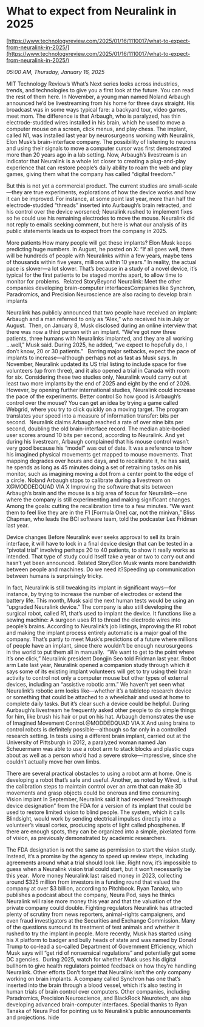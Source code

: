 # What to expect from Neuralink in 2025

[https://www.technologyreview.com/2025/01/16/1110017/what-to-expect-from-neuralink-in-2025/](https://www.technologyreview.com/2025/01/16/1110017/what-to-expect-from-neuralink-in-2025/)

*05:00 AM, Thursday, January 16, 2025*

MIT Technology Review’s What’s Next series looks across industries, trends, and technologies to give you a first look at the future. You can read the rest of them here. In November, a young man named Noland Arbaugh announced he’d be livestreaming from his home for three days straight. His broadcast was in some ways typical fare: a backyard tour, video games, meet mom.  The difference is that Arbaugh, who is paralyzed, has thin electrode-studded wires installed in his brain, which he used to move a computer mouse on a screen, click menus, and play chess. The implant, called N1, was installed last year by neurosurgeons working with Neuralink, Elon Musk’s brain-interface company. The possibility of listening to neurons and using their signals to move a computer cursor was first demonstrated more than 20 years ago in a lab setting. Now, Arbaugh’s livestream is an indicator that Neuralink is a whole lot closer to creating a plug-and-play experience that can restore people’s daily ability to roam the web and play games, giving them what the company has called “digital freedom.”

But this is not yet a commercial product. The current studies are small-scale—they are true experiments, explorations of how the device works and how it can be improved. For instance, at some point last year, more than half the electrode-studded “threads” inserted into Aurbaugh’s brain retracted, and his control over the device worsened; Neuralink rushed to implement fixes so he could use his remaining electrodes to move the mouse. Neuralink did not reply to emails seeking comment, but here is what our analysis of its public statements leads us to expect from the company in 2025.

More patients How many people will get these implants? Elon Musk keeps predicting huge numbers. In August, he posted on X: “If all goes well, there will be hundreds of people with Neuralinks within a few years, maybe tens of thousands within five years, millions within 10 years.” In reality, the actual pace is slower—a lot slower. That’s because in a study of a novel device, it’s typical for the first patients to be staged months apart, to allow time to monitor for problems.  Related StoryBeyond Neuralink: Meet the other companies developing brain-computer interfacesCompanies like Synchron, Paradromics, and Precision Neuroscience are also racing to develop brain implants

Neuralink has publicly announced that two people have received an implant: Arbaugh and a man referred to only as “Alex,” who received his in July or August.  Then, on January 8, Musk disclosed during an online interview that there was now a third person with an implant. “We’ve got now three patients, three humans with Neuralinks implanted, and they are all working …well,” Musk said. During 2025, he added, “we expect to hopefully do, I don’t know, 20 or 30 patients.”     Barring major setbacks, expect the pace of implants to increase—although perhaps not as fast as Musk says. In November, Neuralink updated its US trial listing to include space for five volunteers (up from three), and it also opened a trial in Canada with room for six. Considering these two studies only, Neuralink would carry out at least two more implants by the end of 2025 and eight by the end of 2026. However, by opening further international studies, Neuralink could increase the pace of the experiments.  Better control So how good is Arbaugh’s control over the mouse? You can get an idea by trying a game called Webgrid, where you try to click quickly on a moving target. The program translates your speed into a measure of information transfer: bits per second.  Neuralink claims Arbaugh reached a rate of over nine bits per second, doubling the old brain-interface record. The median able-bodied user scores around 10 bits per second, according to Neuralink. And yet during his livestream, Arbaugh complained that his mouse control wasn’t very good because his “model” was out of date. It was a reference to how his imagined physical movements get mapped to mouse movements. That mapping degrades over hours and days, and to recalibrate it, he has said, he spends as long as 45 minutes doing a set of retraining tasks on his monitor, such as imagining moving a dot from a center point to the edge of a circle. Noland Arbaugh stops to calibrate during a livestream on X@MODDEDQUAD VIA X  Improving the software that sits between Arbaugh’s brain and the mouse is a big area of focus for Neuralink—one where the company is still experimenting and making significant changes. Among the goals: cutting the recalibration time to a few minutes. “We want them to feel like they are in the F1 [Formula One] car, not the minivan,” Bliss Chapman, who leads the BCI software team, told the podcaster Lex Fridman last year.

Device changes Before Neuralink ever seeks approval to sell its brain interface, it will have to lock in a final device design that can be tested in a “pivotal trial” involving perhaps 20 to 40 patients, to show it really works as intended. That type of study could itself take a year or two to carry out and hasn’t yet been announced. Related StoryElon Musk wants more bandwidth between people and machines. Do we need it?Speeding up communication between humans is surprisingly tricky.

In fact, Neuralink is still tweaking its implant in significant ways—for instance, by trying to increase the number of electrodes or extend the battery life. This month, Musk said the next human tests would be using an “upgraded Neuralink device.” The company is also still developing the surgical robot, called R1, that’s used to implant the device. It functions like a sewing machine: A surgeon uses R1 to thread the electrode wires into people’s brains. According to Neuralink’s job listings, improving the R1 robot and making the implant process entirely automatic is a major goal of the company. That’s partly to meet Musk’s predictions of a future where millions of people have an implant, since there wouldn’t be enough neurosurgeons in the world to put them all in manually.  “We want to get to the point where it’s one click,” Neuralink president Dongjin Seo told Fridman last year.  Robot arm Late last year, Neuralink opened a companion study through which it says some of its existing implant volunteers will get to try using their brain activity to control not only a computer mouse but other types of external devices, including an “assistive robotic arm.” We haven’t yet seen what Neuralink’s robotic arm looks like—whether it’s a tabletop research device or something that could be attached to a wheelchair and used at home to complete daily tasks. But it’s clear such a device could be helpful. During Aurbaugh’s livestream he frequently asked other people to do simple things for him, like brush his hair or put on his hat. Arbaugh demonstrates the use of Imagined Movement Control.@MODDEDQUAD VIA X  And using brains to control robots is definitely possible—although so far only in a controlled research setting. In tests using a different brain implant, carried out at the University of Pittsburgh in 2012, a paralyzed woman named Jan Scheuermann was able to use a robot arm to stack blocks and plastic cups about as well as a person who’d had a severe stroke—impressive, since she couldn’t actually move her own limbs.

There are several practical obstacles to using a robot arm at home. One is developing a robot that’s safe and useful. Another, as noted by Wired, is that the calibration steps to maintain control over an arm that can make 3D movements and grasp objects could be onerous and time consuming. Vision implant In September, Neuralink said it had received “breakthrough device designation” from the FDA for a version of its implant that could be used to restore limited vision to blind people. The system, which it calls Blindsight, would work by sending electrical impulses directly into a volunteer’s visual cortex, producing spots of light called phosphenes. If there are enough spots, they can be organized into a simple, pixelated form of vision, as previously demonstrated by academic researchers.

The FDA designation is not the same as permission to start the vision study. Instead, it’s a promise by the agency to speed up review steps, including agreements around what a trial should look like. Right now, it’s impossible to guess when a Neuralink vision trial could start, but it won’t necessarily be this year.  More money Neuralink last raised money in 2023, collecting around $325 million from investors in a funding round that valued the company at over $3 billion, according to Pitchbook. Ryan Tanaka, who publishes a podcast about the company, Neura Pod, says he thinks Neuralink will raise more money this year and that the valuation of the private company could double. Fighting regulators Neuralink has attracted plenty of scrutiny from news reporters, animal-rights campaigners, and even fraud investigators at the Securities and Exchange Commission. Many of the questions surround its treatment of test animals and whether it rushed to try the implant in people. More recently, Musk has started using his X platform to badger and bully heads of state and was named by Donald Trump to co-lead a so-called Department of Government Efficiency, which Musk says will “get rid of nonsensical regulations” and potentially gut some DC agencies.  During 2025, watch for whether Musk uses his digital bullhorn to give health regulators pointed feedback on how they’re handling Neuralink. Other efforts Don’t forget that Neuralink isn’t the only company working on brain implants. A company called Synchron has one that’s inserted into the brain through a blood vessel, which it’s also testing in human trials of brain control over computers. Other companies, including Paradromics, Precision Neuroscience, and BlackRock Neurotech, are also developing advanced brain-computer interfaces. Special thanks to Ryan Tanaka of Neura Pod for pointing us to Neuralink’s public announcements and projections. hide

